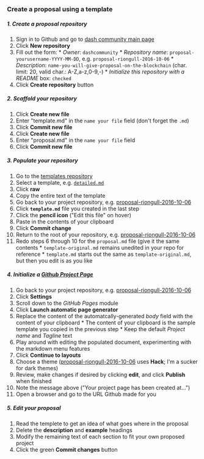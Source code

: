 ### Create a proposal using a template

##### 1. Create a proposal repository
  1. Sign in to Github and go to [dash community main page](https://github.com/dashcommunity)
  2. Click **New repository**
  3. Fill out the form:
    * *Owner*: `dashcommunity`
    * *Repository name*: `proposal-yourusername-YYYY-MM-DD`, e.g. `proposal-riongull-2016-10-06`
    * *Description*: `name-you-will-give-proposal-on-the-blockchain` (char. limit: 20, valid char.: A-Z,a-z,0-9,-)
    * *Initialize this repository with a README* box: `checked`
  4. Click **Create repository** button

##### 2. Scaffold your repository
  1. Click **Create new file**
  2. Enter "template.md" in the `name your file` field (don't forget the `.md`)
  3. Click **Commit new file**
  4. Click **Create new file**
  5. Enter "proposal.md" in the `name your file` field
  6. Click **Commit new file**

##### 3. Populate your repository
  1. Go to the [templates repository](https://github.com/dashcommunity/proposal-templates)
  2. Select a template, e.g. [`detailed.md`](https://github.com/dashcommunity/proposal-templates/blob/master/detailed.md)
  3. Click **raw**
  4. Copy the entire text of the template
  5. Go back to your project repository, e.g. [proposal-riongull-2016-10-06](https://github.com/dashcommunity/proposal-riongull-2016-10-06)
  6. Click **`template.md`** file you created in the last step
  7. Click the **pencil icon** ("Edit this file" on hover)
  8. Paste in the contents of your clipboard
  9. Click **Commit change**
  10. Return to the root of your repository, e.g. [proposal-riongull-2016-10-06](https://github.com/dashcommunity/proposal-riongull-2016-10-06)
  11. Redo steps 6 through 10 for the `proposal.md` file (give it the same contents
    * `template-original.md` remains unedited in your repo for reference
    * `template.md` starts out the same as `template-original.md`, but then you edit is as you like
  
##### 4. Initialize a [Github Project Page](https://help.github.com/articles/creating-pages-with-the-automatic-generator/)
  1. Go back to your project repository, e.g. [proposal-riongull-2016-10-06](https://github.com/dashcommunity/proposal-riongull-2016-10-06)
  2. Click **Settings**
  3. Scroll down to the *GitHub Pages* module
  4. Click **Launch automatic page generator**
  5. Replace the content of the automatcally-generated *body* field with the content of your clipboard
    * The content of your clipboard is the sample template you copied in the previous step 
    * Keep the default *Project name* and *Tagline* text
  6. Play around with editing the populated document, experimenting with the markdown menu features
  7. Click **Continue to layouts**
  7. Choose a theme ([proposal-riongull-2016-10-06](https://github.com/dashcommunity/proposal-riongull-2016-10-06) uses **Hack**; I'm a sucker for dark themes)
  8. Review, make changes if desired by clicking **edit**, and click **Publish** when finished
  9.  Note the message above ("Your project page has been created at...")
  10. Open a browser and go to the URL Github made for you

##### 5. Edit your proposal
  1. Read the templete to get an idea of what goes where in the proposal
  2. Delete the **description** and **example** headings
  3. Modify the remaining text of each section to fit your own proposed project
  4. Click the green **Commit changes** button
